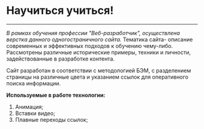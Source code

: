# Научиться учиться!
------
 *В рамках обучения профессии "Веб-разработчик", осуществлена верстка данного одногостраничного сайта.*  Тематика сайта- описание современных и эффективных подходов к обучению чему-либо. Рассмотрены различные исторические примеры, техники и личности, задействованные в разработке контента.

Сайт разработан в соответствии с методологией БЭМ, с разделением страницы на различные цвета и указанием ссылок для оперативного поиска информации.

**Используемые в работе технологии:**

1. Анимация;
2. Вставки видео;
3. Плавные переходы ссылок;


